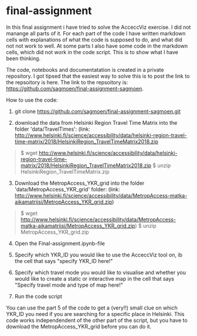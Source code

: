 # final-assignment
In this final assignment i have tried to solve the AcceccViz exercise. I did not manange all parts of it. For each part of the code I have written markdown cells with explanations of what the code is supposed to do, and what did not not work to well. At some parts I also have some code in the markdown cells, which did not work in the code script. This is to show what I have been thinking.

The code, notebooks and documentatation is created in a private repository. I got tipsed that the easiest way to solve this is to post the link to the repsoitory is here. The link to the repsoitory is: https://github.com/sagmoen/final-assignment-sagmoen.

How to use the code:
1. git clone https://github.com/sagmoen/final-assignment-sagmoen.git

2. download the data from Helsinki Region Travel Time Matrix into the folder 'data/TravelTimes': (link: http://www.helsinki.fi/science/accessibility/data/helsinki-region-travel-time-matrix/2018/HelsinkiRegion_TravelTimeMatrix2018.zip

>$ wget http://www.helsinki.fi/science/accessibility/data/helsinki-region-travel-time-matrix/2018/HelsinkiRegion_TravelTimeMatrix2018.zip 
>$ unzip HelsinkiRegion_TravelTimeMatrix.zip

3. Download the MetropAccess_YKR_grid into the folder 'data/MetropAccess_YKR_grid' folder: (link: http://www.helsinki.fi/science/accessibility/data/MetropAccess-matka-aikamatriisi/MetropAccess_YKR_grid.zip)

>$ wget http://www.helsinki.fi/science/accessibility/data/MetropAccess-matka-aikamatriisi/MetropAccess_YKR_grid.zip)
>$ unzip MetropAccess_YKR_grid.zip

4. Open the Final-assignment.ipynb-file

5. Specify which YKR_ID you would like to use the AcceccViz tool on, ib the cell that says "specify YKR_ID here!"

6. Specify which travel mode you would like to visualise and whether you would like to create a static or interactive map in the cell that says "Specify travel mode and type of map here!"

7. Run the code script

You can use the part 5 of the code to get a (very!!) small clue on which YKR_ID you need if you are searching for a specific place in Helsinki. This code works independendent of the other part of the script, but you have to download the MetropAccess_YKR_grid before you can do it.
